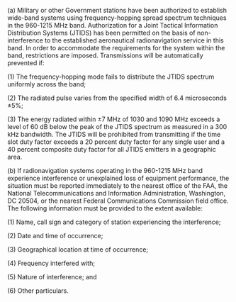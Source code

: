 (a) Military or other Government stations have been authorized to establish wide-band systems using frequency-hopping spread spectrum techniques in the 960-1215 MHz band. Authorization for a Joint Tactical Information Distribution Systems (JTIDS) has been permitted on the basis of non-interference to the established aeronautical radionavigation service in this band. In order to accommodate the requirements for the system within the band, restrictions are imposed. Transmissions will be automatically prevented if:

(1) The frequency-hopping mode fails to distribute the JTIDS spectrum uniformly across the band;

(2) The radiated pulse varies from the specified width of 6.4 microseconds ±5%;

(3) The energy radiated within ±7 MHz of 1030 and 1090 MHz exceeds a level of 60 dB below the peak of the JTIDS spectrum as measured in a 300 kHz bandwidth. The JTIDS will be prohibited from transmitting if the time slot duty factor exceeds a 20 percent duty factor for any single user and a 40 percent composite duty factor for all JTIDS emitters in a geographic area.

(b) If radionavigation systems operating in the 960-1215 MHz band experience interference or unexplained loss of equipment performance, the situation must be reported immediately to the nearest office of the FAA, the National Telecommunications and Information Administration, Washington, DC 20504, or the nearest Federal Communications Commission field office. The following information must be provided to the extent available:

(1) Name, call sign and category of station experiencing the interference;

(2) Date and time of occurrence;

(3) Geographical location at time of occurrence;

(4) Frequency interfered with;

(5) Nature of interference; and

(6) Other particulars.

